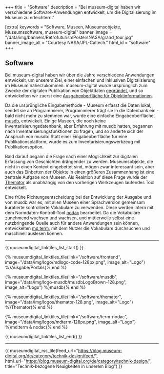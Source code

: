 +++
title = "Software"
description = "Bei museum-digital haben wir verschiedene Software-Anwendungen entwickelt, um die Digitalisierung im Museum zu erleichtern."

[extra]
keywords = "Software, Museen, Museumsobjekte, Museumssoftware, museum-digital"
banner_image = "/data/img/banners/RetrofuturismPostersNASA/grand_tour.jpg"
banner_image_alt = "Courtesy NASA/JPL-Caltech."
html_id = "software"
+++

## Software

Bei museum-digital haben wir über die Jahre verschiedene Anwendungen entwickelt, um unserem Ziel, einer einfachen und inklusiven Digitalisierung im Museum näherzukommen. museum-digital wurde ursprünglich zum Zwecke der digitalen Publikation von Objektdaten [gegründet](/about), und so entwickelten wir zuerst eine [Ausgabeoberfläche für Objektinformationen](/software/frontend).

Da die ursprüngliche Eingabemethode - Museum erfasst die Daten lokal, sendet sie an Programmierer, Programmierer trägt sie in die Datenbank ein - bald nicht mehr zu stemmen war, wurde eine einfache Eingabeoberfläche, [musdb](/software/musdb), entwickelt. Einige Museen, die noch keine Inventarisierungsdatenbank, aber Erfahrung mit musdb hatten, begannen nach Inventarisierungsfunktionen zu fragen, und so änderte sich der Anspruch von musdb: Statt einer Eingabeoberfläche für eine Publikationsplatform, wurde es zum Inventarisierungswerkzeug mit Publikationsoption.

Bald darauf begann die Frage nach einer Möglichkeit zur digitalen Erfassung von Geschichten drängender zu werden. Museumsobjekte, die nicht in einen Kontext eingebettet sind, mögen zwar interessant sein, aber auch das Einbetten der Objekte in einen größeren Zusammenhang ist eine zentrale Aufgabe von Museen. Als Reaktion auf diese Frage wurde der [Themator](/software/themator) als unabhängig von den vorherigen Werkzeugen laufendes Tool entwickelt.

Eine frühe Richtungsentscheidung bei der Entwicklung der Ausgabe und von musdb war es, mit allen Museen einer Sprachversion gemeinsam kuratierte kontrollierte Vokabulare zu verwenden. Diese werden intern mit dem Normdaten-Kontroll-Tool [nodac](/software/nodac) bearbeitet. Da die Vokabulare zunehmend wuchsen und wachsen, und mittlerweile selbst eine nutzbringende Quelle auch für andere Anwendungen sein können, entwickelten [md:term](/software/term), mit dem Nutzer die Vokabulare durchsuchen und maschinell auslesen können.

----

{{ museumdigital_linktiles_list_start() }}

{% museumdigital_linktiles_tile(link="/software/frontend",
    image="/data/img/logo/mdlogo-code-128px.png",
    image_alt="Logo") %}Ausgabe/Portals{% end %}

{% museumdigital_linktiles_tile(link="/software/musdb",
    image="/data/img/logo-musdb/musdbLogoBrown-128.png",
    image_alt="Logo") %}musdb{% end %}

{% museumdigital_linktiles_tile(link="/software/themator",
    image="/data/img/logos/themator-128.png",
    image_alt="Logo") %}Themator{% end %}

{% museumdigital_linktiles_tile(link="/software/term-nodac",
    image="/data/img/logos/mdterm-128px.png",
    image_alt="Logo") %}md:term & nodac{% end %}

{{ museumdigital_linktiles_list_end() }}

----

{{ museumdigital_rss_tile(feed_url="https://blog.museum-digital.org/de/category/technik-design/feed/",
    html_url="https://blog.museum-digital.org/de/category/technik-design/",
    title="Technik-bezogene Neuigkeiten in unserem Blog") }}
